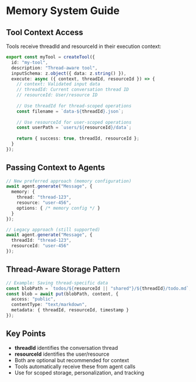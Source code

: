 # Memory System Guide

## Tool Context Access

Tools receive threadId and resourceId in their execution context:

```typescript
export const myTool = createTool({
  id: "my-tool",
  description: "Thread-aware tool",
  inputSchema: z.object({ data: z.string() }),
  execute: async ({ context, threadId, resourceId }) => {
    // context: Validated input data
    // threadId: Current conversation thread ID
    // resourceId: User/resource ID
    
    // Use threadId for thread-scoped operations
    const filename = `data-${threadId}.json`;
    
    // Use resourceId for user-scoped operations
    const userPath = `users/${resourceId}/data`;
    
    return { success: true, threadId, resourceId };
  }
});
```

## Passing Context to Agents

```typescript
// New preferred approach (memory configuration)
await agent.generate("Message", {
  memory: {
    thread: "thread-123",
    resource: "user-456",
    options: { /* memory config */ }
  }
});

// Legacy approach (still supported)
await agent.generate("Message", {
  threadId: "thread-123",
  resourceId: "user-456"
});
```

## Thread-Aware Storage Pattern

```typescript
// Example: Saving thread-specific data
const blobPath = `todos/${resourceId || "shared"}/${threadId}/todo.md`;
const blob = await put(blobPath, content, {
  access: "public",
  contentType: "text/markdown",
  metadata: { threadId, resourceId, timestamp }
});
```

## Key Points
- **threadId** identifies the conversation thread
- **resourceId** identifies the user/resource
- Both are optional but recommended for context
- Tools automatically receive these from agent calls
- Use for scoped storage, personalization, and tracking